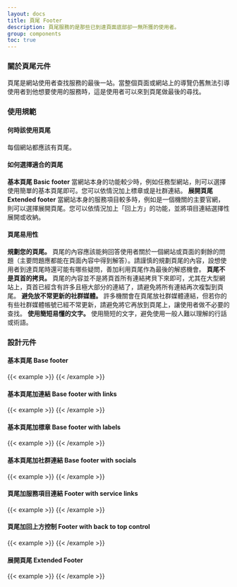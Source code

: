```yaml
---
layout: docs
title: 頁尾 Footer
description: 頁尾服務的是那些已到達頁面底部卻一無所獲的使用者。
group: components
toc: true
---
```


### 關於頁尾元件
頁尾是網站使用者查找服務的最後一站。當整個頁面或網站上的導覽仍舊無法引導使用者到他想要使用的服務時，這是使用者可以來到頁尾做最後的尋找。

### 使用規範

#### 何時該使用頁尾
每個網站都應該有頁尾。

#### 如何選擇適合的頁尾
**基本頁尾 Basic footer** 當網站本身的功能較少時，例如任務型網站，則可以選擇使用簡單的基本頁尾即可。您可以依情況加上標章或是社群連結。
**展開頁尾 Extended footer** 當網站本身的服務項目較多時，例如是一個機關的主要官網，則可以選擇展開頁尾。您可以依情況加上「回上方」的功能，並將項目連結選擇性展開或收納。


#### 頁尾易用性
**規劃您的頁尾。** 頁尾的內容應該能夠回答使用者關於一個網站或頁面的剩餘的問題（主要問題應都能在頁面內容中得到解答）。請謹慎的規劃頁尾的內容，設想使用者到達頁尾時還可能有哪些疑問，善加利用頁尾作為最後的解惑機會。
**頁尾不是頁首的拷貝。** 頁尾的內容並不是將頁首所有連結拷貝下來即可，尤其在大型網站上，頁首已經含有許多且極大部分的連結了，請避免將所有連結再次複製到頁尾。
**避免放不常更新的社群媒體。** 許多機關會在頁尾放社群媒體連結，但若你的有些社群媒體帳號已經不常更新，請避免將它再放到頁尾上，讓使用者做不必要的查找。
**使用簡短易懂的文字。** 使用簡短的文字，避免使用一般人難以理解的行話或術語。 

### 設計元件

#### 基本頁尾 Base footer

{{< example >}}
{{< /example >}}

#### 基本頁尾加連結 Base footer with links

{{< example >}}
{{< /example >}}

#### 基本頁尾加標章 Base footer with labels

{{< example >}}
{{< /example >}}

#### 基本頁尾加社群連結 Base footer with socials

{{< example >}}
{{< /example >}}

#### 頁尾加服務項目連結 Footer with service links

{{< example >}}
{{< /example >}}

#### 頁尾加回上方控制 Footer with back to top control

{{< example >}}
{{< /example >}}

#### 展開頁尾 Extended Footer 

{{< example >}}
{{< /example >}}
